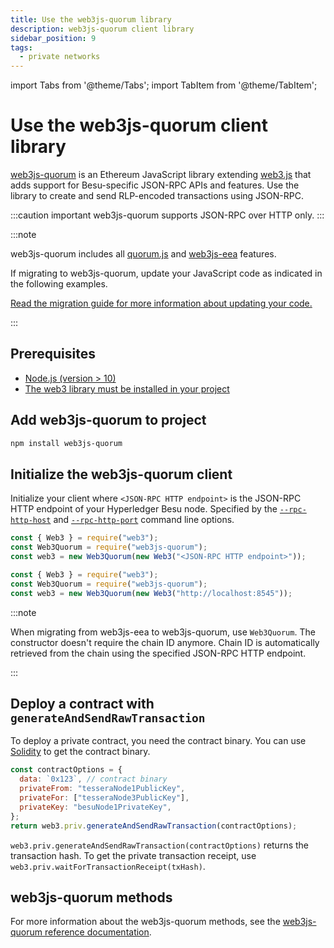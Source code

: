 ```yaml
---
title: Use the web3js-quorum library
description: web3js-quorum client library
sidebar_position: 9
tags:
  - private networks
---
```


import Tabs from '@theme/Tabs';
import TabItem from '@theme/TabItem';

# Use the web3js-quorum client library

[web3js-quorum](https://github.com/ConsenSys/web3js-quorum) is an Ethereum JavaScript library extending [web3.js](https://github.com/ethereum/web3.js/) that adds support for Besu-specific JSON-RPC APIs and features. Use the library to create and send RLP-encoded transactions using JSON-RPC.

:::caution important
web3js-quorum supports JSON-RPC over HTTP only.
:::

:::note

web3js-quorum includes all [quorum.js](https://github.com/ConsenSys/quorum.js) and [web3js-eea](https://github.com/ConsenSys/web3js-eea) features.

If migrating to web3js-quorum, update your JavaScript code as indicated in the following examples.

[Read the migration guide for more information about updating your code.](https://consensys.github.io/web3js-quorum/latest/tutorial-Migrate%20from%20web3js-eea.html)

:::

## Prerequisites

- [Node.js (version > 10)](https://nodejs.org/en/download/)
- [The web3 library must be installed in your project](https://github.com/ChainSafe/web3.js#installation)

## Add web3js-quorum to project

```bash
npm install web3js-quorum
```

## Initialize the web3js-quorum client

Initialize your client where `<JSON-RPC HTTP endpoint>` is the JSON-RPC HTTP endpoint of your
Hyperledger Besu node.
Specified by the [`--rpc-http-host`](../../../public-networks/reference/cli/options.md#rpc-http-host)
and [`--rpc-http-port`](../../../public-networks/reference/cli/options.md#rpc-http-port) command
line options.

<Tabs>

<TabItem value="Syntax" label="Syntax" default>

```js
const { Web3 } = require("web3");
const Web3Quorum = require("web3js-quorum");
const web3 = new Web3Quorum(new Web3("<JSON-RPC HTTP endpoint>"));
```

</TabItem>

<TabItem value="Example" label="Example">

```js
const { Web3 } = require("web3");
const Web3Quorum = require("web3js-quorum");
const web3 = new Web3Quorum(new Web3("http://localhost:8545"));
```

</TabItem>

</Tabs>

:::note

When migrating from web3js-eea to web3js-quorum, use `Web3Quorum`. The constructor doesn't require the chain ID anymore. Chain ID is automatically retrieved from the chain using the specified JSON-RPC HTTP endpoint.

:::

## Deploy a contract with `generateAndSendRawTransaction`

To deploy a private contract, you need the contract binary. You can use [Solidity](https://solidity.readthedocs.io/en/develop/using-the-compiler.html) to get the contract binary.

```js title="Deploying a contract with 'web3.priv.generateAndSendRawTransaction'"
const contractOptions = {
  data: `0x123`, // contract binary
  privateFrom: "tesseraNode1PublicKey",
  privateFor: ["tesseraNode3PublicKey"],
  privateKey: "besuNode1PrivateKey",
};
return web3.priv.generateAndSendRawTransaction(contractOptions);
```

`web3.priv.generateAndSendRawTransaction(contractOptions)` returns the transaction hash. To get the private transaction receipt, use `web3.priv.waitForTransactionReceipt(txHash)`.

## web3js-quorum methods

For more information about the web3js-quorum methods, see the [web3js-quorum reference documentation](https://consensys.github.io/web3js-quorum/latest/index.html).
